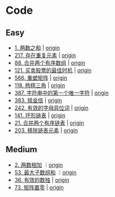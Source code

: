 # Code

## Easy

- [1. 两数之和](two_sum/main.go) | [origin](https://leetcode.cn/problems/two-sum/)
- [217. 存在重复元素](contains_duplicate/main.go) | [origin](https://leetcode.cn/problems/contains-duplicate/)
- [88. 合并两个有序数组](merge_sorted_array/main.go) | [origin](https://leetcode.cn/problems/merge-sorted-array/)
- [121. 买卖股票的最佳时机](best_time_to_buy_and_sell_stock/main.go) | [origin](https://leetcode.cn/problems/best-time-to-buy-and-sell-stock/)
- [566. 重塑矩阵](reshape_the_matrix/main.go) | [origin](https://leetcode.cn/problems/reshape-the-matrix/)
- [118. 杨辉三角](pascals_triangle/main.go) | [origin](https://leetcode.cn/problems/reshape-the-matrix/)
- [387. 字符串中的第一个唯一字符](first_unique_character_in_a_string/main.go) | [origin](https://leetcode.cn/problems/first-unique-character-in-a-string/)
- [383. 赎金信](ransom_note/main.go) | [origin](https://leetcode.cn/problems/ransom-note/)
- [242. 有效的字母异位词](valid_anagram/main.go) | [origin](https://leetcode.cn/problems/valid-anagram/)
- [141. 环形链表](linked_list_cycle/main.go) | [origin](https://leetcode.cn/problems/linked-list-cycle/description/)
- [21. 合并两个有序链表](merge_two_sorted_lists/main.go) | [origin](https://leetcode.cn/problems/merge-two-sorted-lists/)
- [203. 移除链表元素](remove_linked_list_elements/main.go) | [origin](https://leetcode.cn/problems/remove-linked-list-elements/)

## Medium

- [2. 两数相加](add_two_numbers/main.go) ｜[origin](https://leetcode.cn/problems/add-two-numbers/)
- [53. 最大子数组和](max_sub_array/main.go) ｜[origin](https://leetcode.cn/problems/maximum-subarray/)
- [36. 有效的数独](valid_sudoku/main.go) | [origin](https://leetcode.cn/problems/valid-sudoku/)
- [73. 矩阵置零](set_matrix_zeroes/main.go) | [origin](https://leetcode.cn/problems/set-matrix-zeroes/)